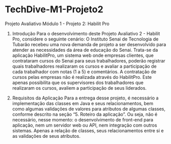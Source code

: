 # TechDive-M1-Projeto2
 Projeto Avaliativo Módulo 1 - Projeto 2: Habilit Pro

1. Introdução
Para o desenvolvimento deste Projeto Avaliativo 2 - Habilit Pro, considere o seguinte cenário: 
O Instituto Senai de Tecnologia de Tubarão recebeu uma nova demanda de projeto a ser desenvolvido para atender as necessidades da área de educação do Senai.
Trata-se da aplicação HabilitPro, um sistema web onde empresas clientes, que contrataram cursos do Senai para seus trabalhadores, poderão registrar quais trabalhadores realizaram os cursos e avaliar a participação de cada trabalhador com notas (1 a 5) e comentários.
A contratação de cursos pelas empresas não é realizada através do HabilitPro. Este apenas possibilita que os supervisores dos trabalhadores que realizaram os cursos, avaliem a participação de seus liderados.

2. Requisitos da Aplicação
Para a entrega desse projeto, é necessário a implementação das classes em Java e seus relacionamentos, bem como algumas validações de valores para atributos de algumas classes, conforme descrito na seção “5. Roteiro da aplicação”. Ou seja, não é necessário, nesse momento: o desenvolvimento de front-end para aplicação, nem um servidor web ou API, nem integração com outros sistemas. Apenas a relação de classes, seus relacionamentos entre si e as validações de seus atributos.
